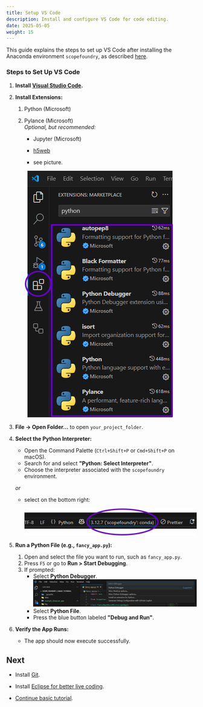```yaml
---
title: Setup VS Code
description: Install and configure VS Code for code editing.
date: 2025-05-05
weight: 15
---
```


[anaconda_dl]: https://www.continuum.io/downloads
[Eclipse]: http://www.eclipse.org
[PyDev]: http://www.pydev.org
[conda_env]: http://conda.pydata.org/docs/using/envs.html
[install ScopeFoundry]: /docs/1_getting-started/
[Qt Creator]: https://www.qt.io/offline-installers

This guide explains the steps to set up VS Code after installing the Anaconda environment `scopefoundry`, as described [here][install ScopeFoundry].

### Steps to Set Up VS Code

1. **Install [Visual Studio Code](https://code.visualstudio.com/download).**

2. **Install Extensions:**
   1. Python (Microsoft)  
   2. Pylance (Microsoft)          
      *Optional, but recommended:*
       - Jupyter (Microsoft) 
       - [h5web](https://marketplace.visualstudio.com/items?itemName=h5web.vscode-h5web)
      
       - see picture.

      ![vs-code-extensions](vs-code-extensions.png)


3. **File -> Open Folder...** to open `your_project_folder`.

4. **Select the Python Interpreter:**

   - Open the Command Palette (`Ctrl+Shift+P` or `Cmd+Shift+P` on macOS).
   - Search for and select **"Python: Select Interpreter"**.
   - Choose the interpreter associated with the `scopefoundry` environment.

   *or*

   - select on the bottom right: 

      ![vs-code-select-interpreter](vs-code-select-interpreter.png)

5. **Run a Python File (e.g., `fancy_app.py`):**
   1. Open and select the file you want to run, such as `fancy_app.py`.
   2. Press `F5` or go to **Run > Start Debugging**.
   3. If prompted:
      - Select **Python Debugger**.  
        ![vs-code-run](vs-code-run.png)
      - Select **Python File**.
      - Press the blue button labeled **"Debug and Run"**.

6. **Verify the App Runs:**
   - The app should now execute successfully.



## Next 

- Install [Git](../20_git).

- Install [Eclipse for better live coding](/docs/100_development-environment/setup-eclipse/).

- [Continue basic tutorial](/docs/11_tools-tutorials/2_hardware-1/).